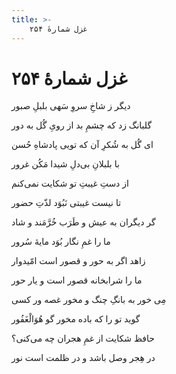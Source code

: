 ```yaml
---
title: >-
    غزل شمارهٔ ۲۵۴
---
```

# غزل شمارهٔ ۲۵۴

<div class="b" id="bn1"><div class="m1"><p>دیگر ز شاخِ سروِ سَهی بلبلِ صبور</p></div>
<div class="m2"><p>گلبانگ زد که چشمِ بد از رویِ گُل به دور</p></div></div>
<div class="b" id="bn2"><div class="m1"><p>ای گُل به شُکرِ آن که تویی پادشاهِ حُسن</p></div>
<div class="m2"><p>با بلبلانِ بی‌دلِ شیدا مَکُن غرور</p></div></div>
<div class="b" id="bn3"><div class="m1"><p>از دستِ غیبتِ تو شکایت نمی‌کنم</p></div>
<div class="m2"><p>تا نیست غیبتی نَبُوَد لذّتِ حضور</p></div></div>
<div class="b" id="bn4"><div class="m1"><p>گر دیگران به عیش و طَرَب خُرَّمَند و شاد</p></div>
<div class="m2"><p>ما را غمِ نگار بُوَد مایهٔ سُرور</p></div></div>
<div class="b" id="bn5"><div class="m1"><p>زاهد اگر به حور و قصور است امّیدوار</p></div>
<div class="m2"><p>ما را شرابخانه قصور است و یار حور</p></div></div>
<div class="b" id="bn6"><div class="m1"><p>مِی خور به بانگِ چنگ و مخور غصه ور کسی</p></div>
<div class="m2"><p>گوید تو را که باده مخور گو هُوَالْغَفُور</p></div></div>
<div class="b" id="bn7"><div class="m1"><p>حافظ شکایت از غمِ هجران چه می‌کنی؟</p></div>
<div class="m2"><p>در هِجر وصل باشد و در ظلمت است نور</p></div></div>
